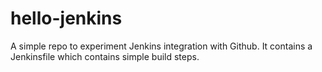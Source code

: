 # hello-jenkins
A simple repo to experiment Jenkins integration with Github. It contains a Jenkinsfile which contains simple build steps.
